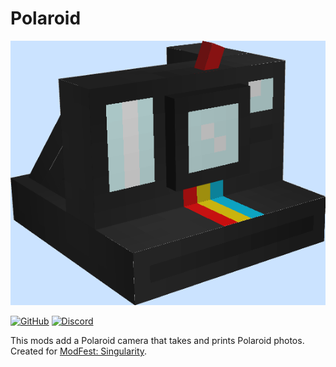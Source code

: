 # Polaroid

![](https://github.com/LazuriteMC/Polaroid/blob/main/src/main/resources/assets/polaroid/icon.png?raw=true)

[![GitHub](https://img.shields.io/github/license/LazuriteMC/Polaroid?color=A31F34&label=License&labelColor=8A8B8C)](https://github.com/LazuriteMC/Polaroid/blob/main/LICENSE)
[![Discord](https://img.shields.io/discord/719662192601071747?color=7289DA&label=Discord&labelColor=2C2F33&logo=Discord)](https://discord.gg/NNPPHN7b3P)

This mods add a Polaroid camera that takes and prints Polaroid photos. Created for [ModFest: Singularity](https://modfest.net/).